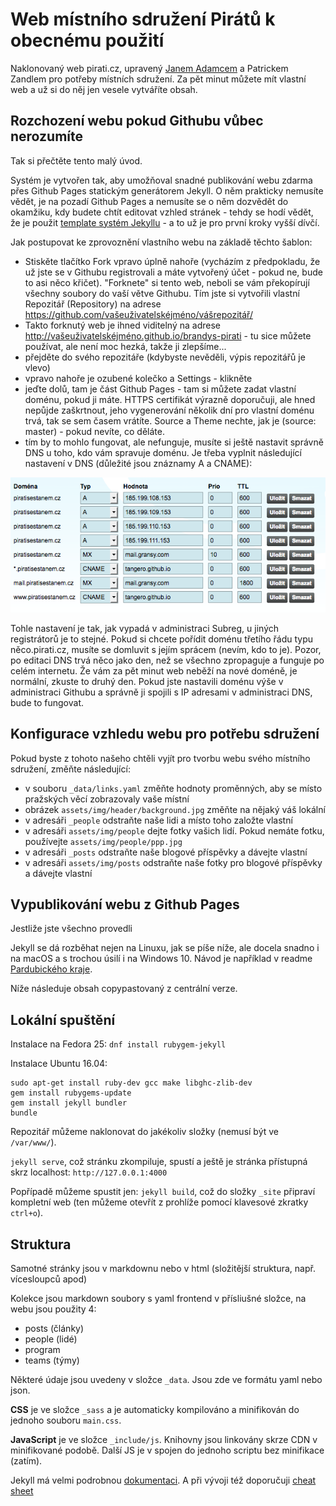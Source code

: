 # Web místního sdružení Pirátů k obecnému použití

Naklonovaný web pirati.cz, upravený [Janem Adamcem](https://praha12.pirati.cz/lide/jan-adamec/) a Patrickem Zandlem pro potřeby místních sdružení. Za pět minut můžete mít vlastní web a už si do něj jen vesele vytváříte obsah. 

## Rozchození webu pokud Githubu vůbec nerozumíte

Tak si přečtěte tento malý úvod. 

Systém je vytvořen tak, aby umožňoval snadné publikování webu zdarma přes Github Pages statickým generátorem Jekyll. O něm prakticky nemusíte vědět, je na pozadí Github Pages a nemusíte se o něm dozvědět do okamžiku, kdy budete chtít editovat vzhled stránek - tehdy se hodí vědět, že je použit [template systém Jekyllu](https://jekyllrb.com/docs/templates/) - a to už je pro první kroky vyšší dívčí.

Jak postupovat ke zprovoznění vlastního webu na základě těchto šablon:

* Stiskěte tlačítko Fork vpravo úplně nahoře (vycházím z předpokladu, že už jste se v Githubu registrovali a máte vytvořený účet - pokud ne, bude to asi něco křičet). "Forknete" si tento web,  neboli se vám překopírují všechny soubory do vaší větve Githubu. Tím jste si vytvořili vlastní Repozitář (Repository) na adrese https://github.com/vašeuživatelskéjméno/vášrepozitář/
* Takto forknutý web je ihned viditelný na adrese http://vašeuživatelskéjméno.github.io/brandys-pirati - tu sice můžete používat, ale není moc hezká, takže ji zlepšíme... 
* přejděte do svého repozitáře (kdybyste nevěděli, výpis repozitářů je vlevo)
* vpravo nahoře je ozubené kolečko a Settings - klikněte
* jeďte dolů, tam je část Github Pages - tam si můžete zadat vlastní doménu, pokud ji máte. HTTPS certifikát výrazně doporučuji, ale hned nepůjde zaškrtnout, jeho vygenerování několik dní pro vlastní doménu trvá, tak se sem časem vrátíte. Source a Theme nechte, jak je (source: master) - pokud nevíte, co děláte.
* tím by to mohlo fungovat, ale nefunguje, musíte si ještě nastavit správně DNS u toho, kdo vám spravuje doménu. Je třeba vyplnit následující nastavení v DNS (důležité jsou znáznamy A a CNAME):

![Editace DNS](/assets/img/dns-subreg.png)

Tohle nastavení je tak, jak vypadá v administraci Subreg, u jiných registrátorů je to stejné. Pokud si chcete pořídit doménu třetího řádu typu něco.pirati.cz, musíte se domluvit s jejím sprácem (nevím, kdo to je). Pozor, po editaci DNS trvá něco jako den, než se všechno zpropaguje a funguje po celém internetu. Že vám za pět minut web neběží na nové doméně, je normální, zkuste to druhý den. Pokud jste nastavili doménu výše v administraci Githubu a správně ji spojili s IP adresami v administraci DNS, bude to fungovat. 

## Konfigurace vzhledu webu pro potřebu sdružení

Pokud byste z tohoto našeho chtěli vyjít pro tvorbu webu svého místního sdružení, změňte následující:

- v souboru `_data/links.yaml` změňte hodnoty proměnných, aby se místo pražských věcí zobrazovaly vaše místní
- obrázek `assets/img/header/background.jpg` změňte na nějaký váš lokální
- v adresáři `_people` odstraňte naše lidi a místo toho založte vlastní
- v adresáři `assets/img/people` dejte fotky vašich lidí. Pokud nemáte fotku, používejte `assets/img/people/ppp.jpg`
- v adresáři `_posts` odstraňte naše blogové příspěvky a dávejte vlastní
- v adresáři `assets/img/posts` odstraňte naše fotky pro blogové příspěvky a dávejte vlastní


## Vypublikování webu z Github Pages

Jestliže jste všechno provedli

Jekyll se dá rozběhat nejen na Linuxu, jak se píše níže, ale docela snadno i na macOS a s trochou úsilí i na Windows 10. Návod je například v readme [Pardubického kraje](https://github.com/pirati-web/pardubicky.pirati.cz).

Níže následuje obsah copypastovaný z centrální verze.
## Lokální spuštění

Instalace na Fedora 25: `dnf install rubygem-jekyll`

Instalace Ubuntu 16.04:

```
sudo apt-get install ruby-dev gcc make libghc-zlib-dev
gem install rubygems-update
gem install jekyll bundler
bundle
```

Repozitář můžeme naklonovat do jakékoliv složky (nemusí být ve `/var/www/`).

`jekyll serve`, což stránku zkompiluje, spustí a ještě je stránka přístupná skrz localhost: `http://127.0.0.1:4000`

Popřípadě můžeme spustit jen: `jekyll build`, což do složky `_site` připraví kompletní web (ten můžeme otevřít z prohlíže pomocí klavesové zkratky `ctrl+o`).

## Struktura

Samotné stránky jsou v markdownu nebo v html (složitější struktura, např. vícesloupců apod)

Kolekce jsou markdown soubory s yaml frontend v přísliušné složce, na webu jsou použity 4:

- posts (články)
- people (lidé)
- program
- teams (týmy)

Některé údaje jsou uvedeny v složce `_data`. Jsou zde ve formátu yaml nebo json.

**CSS** je ve složce `_sass` a je automaticky kompilováno a minifikován do jednoho souboru `main.css`.

**JavaScript** je ve složce `_include/js`. Knihovny jsou linkovány skrze CDN v minifikované podobě. Další JS je v spojen do jednoho scriptu bez minifikace (zatím).

Jekyll má velmi podrobnou [dokumentaci](http://jekyllrb.com/docs/home/). A při vývoji též doporučuji [cheat sheet](http://jekyll.tips/jekyll-cheat-sheet/)
